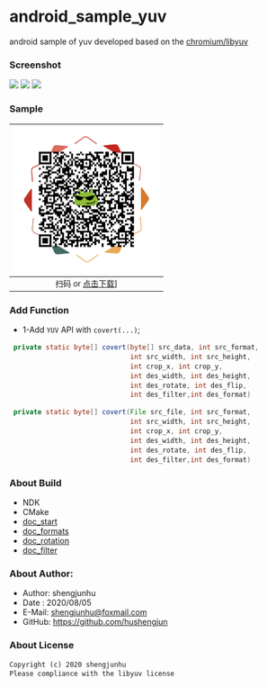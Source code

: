 # android_sample_yuv
android sample of yuv
developed based on the [chromium/libyuv][1]

### Screenshot
<img src="doc/img/screenshot_1.png" width="200px"/> <img src="doc/img/screenshot_2.png" width="200px"/> <img src="doc/img/screenshot_3.png" width="200px"/>

### Sample
| <img src="doc/img/android_logo.png" width="260px" /> |
| :--------:             |
| 扫码 or [点击下载][3]]  |

### Add Function

* 1-Add `YUV` API with `covert(...)`;
```java
 private static byte[] covert(byte[] src_data, int src_format,
                              int src_width, int src_height,
                              int crop_x, int crop_y,
                              int des_width, int des_height,
                              int des_rotate, int des_flip,
                              int des_filter,int des_format)
```
```java
 private static byte[] covert(File src_file, int src_format,
                              int src_width, int src_height,
                              int crop_x, int crop_y,
                              int des_width, int des_height,
                              int des_rotate, int des_flip,
                              int des_filter,int des_format)
```

### About Build
* NDK
* CMake
* [doc_start][4]
* [doc_formats][5]
* [doc_rotation][6]
* [doc_filter][7]

### About Author:
* Author: shengjunhu
* Date  : 2020/08/05
* E-Mail: shengjunhu@foxmail.com
* GitHub: https://github.com/hushengjun

### About License
```
Copyright (c) 2020 shengjunhu
Please compliance with the libyuv license
```

[1]: https://chromium.googlesource.com/libyuv/libyuv
[2]: doc/img/android_logo.png
[3]: https://github.com/shengjunhu/android_sample_yuv/raw/master/doc/apk/sample_yuv_v20092718.apk
[4]: doc/file/getting_started.md
[5]: doc/file/formats.md
[6]: doc/file/rotation.md
[7]: doc/file/filtering.md